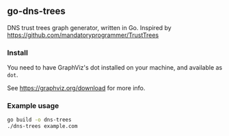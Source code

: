 ## go-dns-trees

DNS trust trees graph generator, written in Go. Inspired by https://github.com/mandatoryprogrammer/TrustTrees

### Install

You need to have GraphViz's dot installed on your machine, and available as `dot`.

See https://graphviz.org/download for more info.

### Example usage

```bash
go build -o dns-trees
./dns-trees example.com
```
